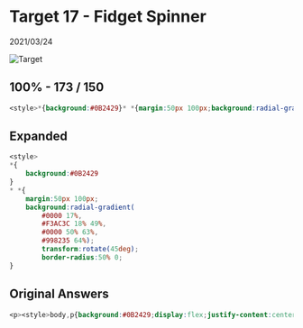 # Target 17 - Fidget Spinner

2021/03/24

![Target](https://cssbattle.dev/targets/16.png)

## 100% - 173 / 150

```css
<style>*{background:#0B2429}* *{margin:50px 100px;background:radial-gradient(#0000 17%,#F3AC3C 18% 49%,#0000 50% 63%,#998235 64%);transform:rotate(45deg);border-radius:50% 0
```

## Expanded

```css
<style>
*{
    background:#0B2429
}
* *{
    margin:50px 100px;
    background:radial-gradient(
        #0000 17%,
        #F3AC3C 18% 49%,
        #0000 50% 63%,
        #998235 64%);
        transform:rotate(45deg);
        border-radius:50% 0;
}
```

## Original Answers

```css
<p><style>body,p{background:#0B2429;display:flex;justify-content:center;align-items:center}p{background:radial-gradient(#0000 17%,#F3AC3C 18% 49%,#0000 50% 63%,#998235 64%);width:200px;height:200px;transform:rotate(45deg);border-radius: 50% 0}
```

